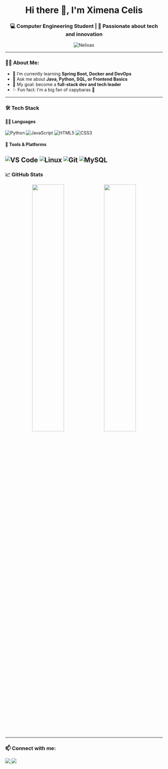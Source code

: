 <h1 align="center">Hi there 👋, I'm Ximena Celis</h1>
<h3 align="center">💻 Computer Engineering Student | 🚀 Passionate about tech and innovation</h3>

<p align="center">
  <img src="https://komarev.com/ghpvc/?username=Nelixao&label=Profile%20views&color=0e75b6&style=flat" alt="Nelixao" />
</p>

---

### 👩‍💻 About Me:
- 🌱 I’m currently learning **Spring Boot, Docker and DevOps**
- 💬 Ask me about **Java, Python, SQL, or Frontend Basics**
- 🎯 My goal: become a **full-stack dev and tech leader**
- ✨ Fun fact: I'm a big fan of capybaras 🦫

---
### 🛠️ Tech Stack

#### 👩‍💻 Languages
![Python](https://img.shields.io/badge/-Python-3776AB?logo=python&logoColor=white&style=flat-square)
![JavaScript](https://img.shields.io/badge/-JavaScript-F7DF1E?logo=javascript&logoColor=black&style=flat-square)
![HTML5](https://img.shields.io/badge/-HTML5-E34F26?logo=html5&logoColor=white&style=flat-square)
![CSS3](https://img.shields.io/badge/-CSS3-1572B6?logo=css3&logoColor=white&style=flat-square)

#### 🧰 Tools & Platforms
![VS Code](https://img.shields.io/badge/-VSCode-007ACC?logo=visual-studio-code&logoColor=white&style=flat-square)
![Linux](https://img.shields.io/badge/-Linux-FCC624?logo=linux&logoColor=black&style=flat-square)
![Git](https://img.shields.io/badge/-Git-F05032?logo=git&logoColor=white&style=flat-square)
![MySQL](https://img.shields.io/badge/-MySQL-4479A1?logo=mysql&logoColor=white&style=flat-square)
---

### 📈 GitHub Stats

<div align="center">
  <img src="https://github-readme-stats.vercel.app/api?username=Nelixao&show_icons=true&theme=radical" width="45%"/>
  <img src="https://github-readme-streak-stats.herokuapp.com/?user=Nelixao&theme=radical" width="45%"/>
</div>

---
### 📫 Connect with me:

<p align="left">
  <a href="[https://www.linkedin.com/in/nelixao](https://www.linkedin.com/in/neli-ximena-celis-alonso-9908312a1?utm_source=share&utm_campaign=share_via&utm_content=profile&utm_medium=ios_app)" target="_blank">
    <img src="https://img.shields.io/badge/-LinkedIn-blue?logo=linkedin&logoColor=white&style=for-the-badge" />
  </a>
  <a href="mailto:ncelisalonso@gmail.com">
    <img src="https://img.shields.io/badge/-Email-D14836?style=for-the-badge&logo=gmail&logoColor=white" />
  </a>
</p>

